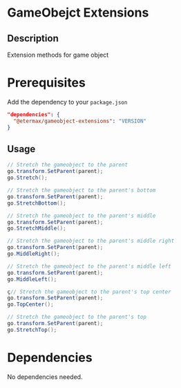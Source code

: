 # GameObejct Extensions

## Description

Extension methods for game object

# Prerequisites

Add the dependency to your `package.json`

```json
"dependencies": {
  "@etermax/gameobject-extensions": "VERSION"
}
```

## Usage

```c#
// Stretch the gameobject to the parent
go.transform.SetParent(parent);
go.Stretch();
```

```c#
// Stretch the gameobject to the parent's bottom
go.transform.SetParent(parent);
go.StretchBottom();
```

```c#
// Stretch the gameobject to the parent's middle
go.transform.SetParent(parent);
go.StretchMiddle();
```

```c#
// Stretch the gameobject to the parent's middle right
go.transform.SetParent(parent);
go.MiddleRight();
```

```c#
// Stretch the gameobject to the parent's middle left
go.transform.SetParent(parent);
go.MiddleLeft();
```

```c#
ç// Stretch the gameobject to the parent's top center
go.transform.SetParent(parent);
go.TopCenter();
```

```c#
// Stretch the gameobject to the parent's top
go.transform.SetParent(parent);
go.StretchTop();
```

# Dependencies

No dependencies needed.
